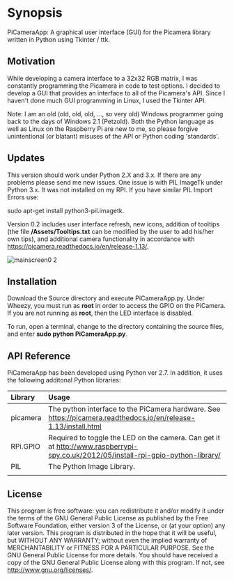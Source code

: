 # Synopsis

PiCameraApp: A graphical user interface (GUI) for the Picamera library written in Python using Tkinter / ttk.

## Motivation

While developing a camera interface to a 32x32 RGB matrix, I was constantly programming the Picamera in code to test options. I decided to develop a GUI that provides an interface to all of the Picamera's API. Since I haven't done much GUI programming in Linux, I used the Tkinter API. 

Note: I am an old (old, old, old, ..., so very old) Windows programmer going back to the days of Windows 2.1 (Petzold). Both the Python language as well as Linux on the Raspberry Pi are new to me, so please forgive unintentional (or blatant) misuses of the API or Python coding 'standards'.

## Updates

This version should work under Python 2.X and 3.x. If there are any problems please send me new issues. One issue is with PIL ImageTk under Python 3.x. It was not installed on my RPI. If you have similar PIL Import Errors use:

sudo apt-get install python3-pil.imagetk.

Version 0.2 includes user interface refresh, new icons, addition of tooltips (the file **/Assets/Tooltips.txt** can be modified by the user to add his/her own tips), and additional camera functionality in accordance with https://picamera.readthedocs.io/en/release-1.13/.

![mainscreen0 2](https://user-images.githubusercontent.com/3778024/36648609-43091bc0-1a5b-11e8-97c8-be0db1249a32.png)

## Installation

Download the Source directory and execute PiCameraApp.py. Under Wheezy, you must run as **root** in order to access the GPIO on the PiCamera. If you are not running as **root**, then the LED interface is disabled.

To run, open a terminal, change to the directory containing the source files, and enter **sudo python PiCameraApp.py**.

## API Reference

PiCameraApp has been developed using Python ver 2.7. In addition, it uses the following additonal Python libraries:

| Library    | Usage                                               |
| :--------- | :-------------------------------------------------- |
| picamera   | The python interface to the PiCamera hardware. See https://picamera.readthedocs.io/en/release-1.13/install.html |
| RPi.GPIO   | Required to toggle the LED on the camera. Can get it at http://www.raspberrypi-spy.co.uk/2012/05/install-rpi-gpio-python-library/ |
| PIL | The Python Image Library. |
|     |    | 

## License

This program is free software: you can redistribute it and/or modify it under the terms of the GNU General Public License as published by the Free Software Foundation, either version 3 of the License, or (at your option) any later version. This program is distributed in the hope that it will be useful, but WITHOUT ANY WARRANTY; without even the
 implied warranty of MERCHANTABILITY or FITNESS FOR A PARTICULAR PURPOSE.  See the GNU General Public License for more details. You should have received a copy of the GNU General Public License along with this program.  If not, see http://www.gnu.org/licenses/.
